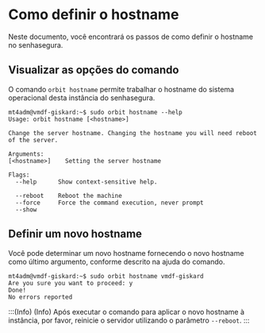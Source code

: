 # Como definir o hostname

Neste documento, você encontrará os passos de como definir o hostname no senhasegura.

## Visualizar as opções do comando

O comando `orbit hostname` permite trabalhar o hostname do sistema operacional desta instância do senhasegura.
```  
mt4adm@vmdf-giskard:~$ sudo orbit hostname --help
Usage: orbit hostname [<hostname>]

Change the server hostname. Changing the hostname you will need reboot
of the server.

Arguments:
[<hostname>]    Setting the server hostname

Flags:
  --help      Show context-sensitive help.

  --reboot    Reboot the machine
  --force     Force the command execution, never prompt
  --show
``` 

## Definir um novo hostname
Você pode determinar um novo hostname fornecendo o novo hostname como último argumento, conforme descrito na ajuda do comando.
``` 
mt4adm@vmdf-giskard:~$ sudo orbit hostname vmdf-giskard
Are you sure you want to proceed: y
Done!
No errors reported
``` 
:::(Info) (Info)
Após executar o comando para aplicar o novo hostname à instância, por favor, reinicie o servidor utilizando o parâmetro `--reboot`.
:::


